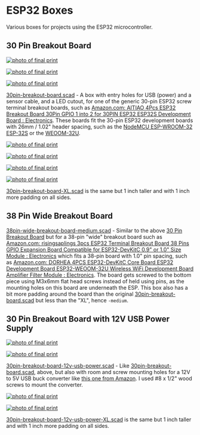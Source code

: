 # ESP32 Boxes

Various boxes for projects using the ESP32 microcontroller.

## 30 Pin Breakout Board

[![photo of final print](30pin1-sm.jpg)](30pin1.jpg)

[![photo of final print](30pin2-sm.jpg)](30pin2.jpg)

[![photo of final print](30pin3-sm.jpg)](30pin3.jpg)

[30pin-breakout-board.scad](30pin-breakout-board.scad) - A box with entry holes for USB (power) and a sensor cable, and a LED cutout, for one of the generic 30-pin ESP32 screw terminal breakout boards, such as [Amazon.com: AITIAO 4Pcs ESP32 Breakout Board 30Pin GPIO 1 into 2 for 30PIN ESP32 ESP32S Development Board : Electronics](https://www.amazon.com/dp/B0BQ2N4MSZ?psc=1&ref=ppx_yo2ov_dt_b_product_details). These boards fit the 30-pin ESP32 development boards with 26mm / 1.02" header spacing, such as the [NodeMCU ESP-WROOM-32 ESP-32S](https://www.amazon.com/gp/product/B086MLNH7N/) or the [WEOOM-32U](https://www.amazon.com/gp/product/B09Z7Q5LKQ/).

[![photo of final print](30pinXL1-sm.jpg)](30pinXL1.jpg)

[![photo of final print](30pinXL2-sm.jpg)](30pinXL2.jpg)

[![photo of final print](30pinXL3-sm.jpg)](30pinXL3.jpg)

[![photo of final print](30pinXL4-sm.jpg)](30pinXL4.jpg)

[30pin-breakout-board-XL.scad](30pin-breakout-board-XL.scad) is the same but 1 inch taller and with 1 inch more padding on all sides.

## 38 Pin Wide Breakout Board

[38pin-wide-breakout-board-medium.scad](38pin-wide-breakout-board-medium.scad) - Similar to the above [30 Pin Breakout Board](#30-pin-breakout-board) but for a 38-pin "wide" breakout board such as [Amazon.com: risingsaplings 3pcs ESP32 Terminal Breakout Board 38 Pins GPIO Expansion Board Compatible for ESP32-DevKitC 0.9" or 1.0" Size Module : Electronics](https://www.amazon.com/dp/B0C3QM5ZHP?psc=1&ref=ppx_yo2ov_dt_b_product_details) which fits a 38-pin board with 1.0" pin spacing, such as [Amazon.com: DORHEA 4PCS ESP32-DevKitC Core Board ESP32 Development Board ESP32-WEOOM-32U Wireless WiFi Development Board Amplifier Filter Module : Electronics](https://www.amazon.com/gp/product/B09Z7Q5LKQ/ref=ppx_yo_dt_b_search_asin_title?ie=UTF8&psc=1). The board gets screwed to the bottom piece using M3x6mm flat head screws instead of held using pins, as the mounting holes on this board are underneath the ESP. This box also has a bit more padding around the board than the original [30pin-breakout-board.scad](30pin-breakout-board.scad) but less than the "XL", hence `-medium`.

## 30 Pin Breakout Board with 12V USB Power Supply

[![photo of final print](30pin_withpower1-sm.jpg)](30pin_withpower1.jpg)

[![photo of final print](30pin_withpower2-sm.jpg)](30pin_withpower2.jpg)

[30pin-breakout-board-12v-usb-power.scad](30pin-breakout-board-12v-usb-power.scad) - Like [30pin-breakout-board.scad](30pin-breakout-board.scad), above, but also with room and screw mounting holes for a 12V to 5V USB buck converter like [this one from Amazon](https://www.amazon.com/dp/B0B74LMHB2). I used #8 x 1/2" wood screws to mount the converter.

[![photo of final print](30pin_withpowerXL1-sm.jpg)](30pin_withpowerXL1.jpg)

[![photo of final print](30pin_withpowerXL2-sm.jpg)](30pin_withpowerXL2.jpg)

[30pin-breakout-board-12v-usb-power-XL.scad](30pin-breakout-board-12v-usb-power-XL.scad) is the same but 1 inch taller and with 1 inch more padding on all sides.
